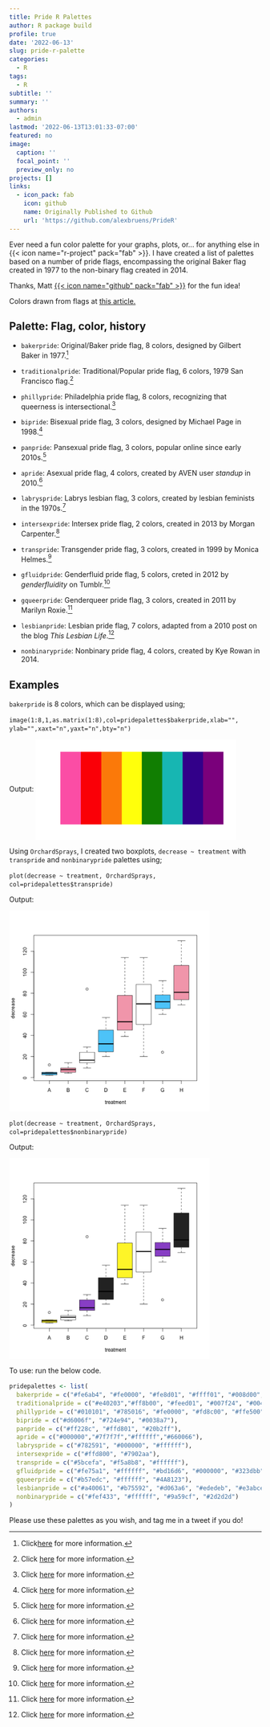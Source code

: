 ```yaml
---
title: Pride R Palettes
author: R package build
profile: true
date: '2022-06-13'
slug: pride-r-palette
categories:
  - R
tags:
  - R
subtitle: ''
summary: ''
authors:
  - admin
lastmod: '2022-06-13T13:01:33-07:00'
featured: no
image:
  caption: ''
  focal_point: ''
  preview_only: no
projects: []
links:
  - icon_pack: fab
    icon: github
    name: Originally Published to Github
    url: 'https://github.com/alexbruens/PrideR'
---
```


Ever need a fun color palette for your graphs, plots, or... for anything else in {{< icon name="r-project" pack="fab" >}}. I have created a list of palettes based on a number of pride flags, encompassing the original Baker flag created in 1977 to the non-binary flag created in 2014.

Thanks, Matt <a href="https://github.com/mattreyes13" target="_blank" rel="noopener">{{< icon name="github" pack="fab" >}}</a> for the fun idea!

Colors drawn from flags at <a href="https://www.pride.com/pride/2018/6/13/complete-guide-queer-pride-flags-0" target="_blank" rel="noopener">this article.</a>

## Palette: Flag, color, history
- `bakerpride`: Original/Baker pride flag, 8 colors, designed by Gilbert Baker in 1977.[^1]

[^1]: Click<a href="https://en.wikipedia.org/wiki/Gilbert_Baker_(artist)" target="_blank" rel="noopener">here</a> for more information.

- `traditionalpride`: Traditional/Popular pride flag, 6 colors, 1979 San Francisco flag.[^2]

[^2]: Click <a href="https://www.sftravel.com/article/brief-history-rainbow-flag" target="_blank" rel="noopener">here</a> for more information.

- `phillypride`: Philadelphia pride flag, 8 colors, recognizing that queerness is intersectional.[^3]

[^3]: Click <a href="https://en.wikipedia.org/wiki/Rainbow_flag_(LGBT)#Variations" target="_blank" rel="noopener">here</a> for more information.

- `bipride`: Bisexual pride flag, 3 colors, designed by Michael Page in 1998.[^4] 

[^4]: Click <a href="https://www.thisisbiscuit.co.uk/hoisting-our-colours-a-brief-history-of-the-bisexual-pride-flag/" target="_blank" rel="noopener">here</a> for more information.

- `panpride`: Pansexual pride flag, 3 colors, popular online since early 2010s.[^5]

[^5]: Click <a href="https://en.wikipedia.org/wiki/Pansexual_pride_flag" target="_blank" rel="noopener">here</a> for more information.

- `apride`: Asexual pride flag, 4 colors, created by AVEN user _standup_ in 2010.[^6]

[^6]: Click <a href="http://www.asexualityarchive.com/the-asexuality-flag/" target="_blank" rel="noopener">here</a> for more information.

- `labryspride`: Labrys lesbian flag, 3 colors, created by lesbian feminists in the 1970s.[^7]

[^7]: Click <a href="http://findinglesbians.blogspot.com/2013/08/labrys-tool-of-lesbian-feminism.html" target="_blank" rel="noopener">here</a> for more information.

- `intersexpride`: Intersex pride flag, 2 colors, created in 2013 by Morgan Carpenter.[^8]

[^8]: Click <a href="https://en.wikipedia.org/wiki/Morgan_Carpenter" target="_blank" rel="noopener">here</a> for more information.

- `transpride`: Transgender pride flag, 3 colors, created in 1999 by Monica Helmes.[^9]

[^9]: Click <a href="http://point5cc.com/the-history-of-the-transgender-flag/" target="_blank" rel="noopener">here</a> for more information.

- `gfluidpride`: Genderfluid pride flag, 5 colors, creted in 2012 by _genderfluidity_ on Tumblr.[^10]

[^10]: Click <a href="https://genderfluidity.tumblr.com/post/28614422659/so-i-couldnt-find-a-flag-that" target="_blank" rel="noopener">here</a> for more information.

- `gqueerpride`: Genderqueer pride flag, 3 colors, created in 2011 by Marilyn Roxie.[^11]

[^11]: Click <a href="https://genderqueerid.com/about-flag" target="_blank" rel="noopener">here</a> for more information.

- `lesbianpride`: Lesbian pride flag, 7 colors, adapted from a 2010 post on the blog _This Lesbian Life_.[^12]

[^12]: Click <a href="https://en.wikipedia.org/wiki/Lesbian_flag" target="_blank" rel="noopener">here</a> for more information.

- `nonbinarypride`: Nonbinary pride flag, 4 colors, created by Kye Rowan in 2014.

## Examples
`bakerpride` is 8 colors, which can be displayed using;

`image(1:8,1,as.matrix(1:8),col=pridepalettes$bakerpride,xlab="",
      ylab="",xaxt="n",yaxt="n",bty="n")`

Output: <img src="images/bakerpride.png" width="400" height="200" align=center>

Using `OrchardSprays`, I created two boxplots, `decrease ~ treatment` with `transpride` and `nonbinarypride` palettes using;

`plot(decrease ~ treatment, OrchardSprays, col=pridepalettes$transpride)`

Output:

<img src="images/transorchard.png" width="400" align=center>

`plot(decrease ~ treatment, OrchardSprays, col=pridepalettes$nonbinarypride)`

Output:

<img src="images/nonbinaryorchard.png" width="400" align=center>

To use: run the below code.

```r
pridepalettes <- list(
  bakerpride = c("#fe6ab4", "#fe0000", "#fe8d01", "#ffff01", "#008d00", "#00c1c0", "#42009b", "#8f008e"),
  traditionalpride = c("#e40203","#ff8b00", "#feed01", "#007f24", "#004dff", "#760789"),
  phillypride = c("#010101", "#785016", "#fe0000", "#fd8c00", "#ffe500", "#109e0a", "#0644b3", "#c22edc"),
  bipride = c("#d6006f", "#724e94", "#0038a7"),
  panpride = c("#ff228c", "#ffd801", "#20b2ff"),
  apride = c("#000000","#7f7f7f","#ffffff","#660066"),
  labryspride = c("#782591", "#000000", "#ffffff"),
  intersexpride = c("#ffd800", "#7902aa"),
  transpride = c("#5bcefa", "#f5a8b8", "#ffffff"),
  gfluidpride = c("#fe75a1", "#ffffff", "#bd16d6", "#000000", "#323dbb"),
  gqueerpride = c("#b57edc", "#ffffff", "#4A8123"),
  lesbianpride = c("#a40061", "#b75592", "#d063a6", "#ededeb", "#e3abce", "#c54e54", "#8a1e04"),
  nonbinarypride = c("#fef433", "#ffffff", "#9a59cf", "#2d2d2d")
)
```

Please use these palettes as you wish, and tag me in a tweet if you do!

